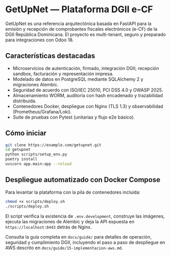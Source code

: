 # GetUpNet — Plataforma DGII e-CF

GetUpNet es una referencia arquitectónica basada en FastAPI para la emisión y recepción de comprobantes fiscales electrónicos (e-CF) de la DGII República Dominicana. El proyecto es multi-tenant, seguro y preparado para integraciones con Odoo 18.

## Características destacadas

- Microservicios de autenticación, firmado, integración DGII, recepción sandbox, facturación y representación impresa.
- Modelado de datos en PostgreSQL mediante SQLAlchemy 2 y migraciones Alembic.
- Seguridad de acuerdo con ISO/IEC 25010, PCI DSS 4.0 y OWASP 2025.
- Almacenamiento WORM, auditoría con hash encadenado y trazabilidad distribuida.
- Contenedores Docker, despliegue con Nginx (TLS 1.3) y observabilidad (Prometheus/Grafana/Loki).
- Suite de pruebas con Pytest (unitarias y flujo e2e básico).

## Cómo iniciar

```bash
git clone https://example.com/getupnet.git
cd getupnet
python scripts/setup_env.py
poetry install
uvicorn app.main:app --reload
```

## Despliegue automatizado con Docker Compose

Para levantar la plataforma con la pila de contenedores incluida:

```bash
chmod +x scripts/deploy.sh
./scripts/deploy.sh
```

El script verifica la existencia de `.env.development`, construye las imágenes, ejecuta las migraciones de Alembic y deja la API expuesta en `https://localhost:8443` detrás de Nginx.

Consulta la guía completa en `docs/guide/` para detalles de operación, seguridad y cumplimiento DGII, incluyendo el paso a paso de despliegue en AWS descrito en `docs/guide/15-implementacion-aws.md`.
